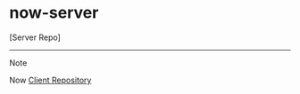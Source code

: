 # now-server
[Server Repo]

---

> [!note]
> Now [Client Repository](https://github.com/cbnu-now/now-client)
